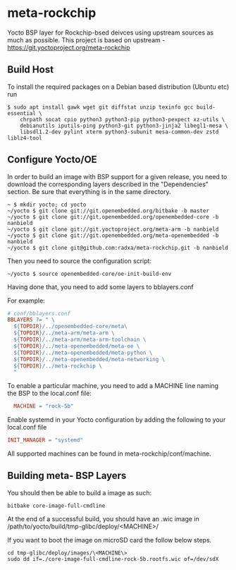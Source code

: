 # meta-rockchip

Yocto BSP layer for Rockchip-bsed deivces using upstream sources as much as possible.
This project is based on upstream - https://git.yoctoproject.org/meta-rockchip

## Build Host

To install the required packages on a Debian based distribution (Ubuntu etc) run

```
$ sudo apt install gawk wget git diffstat unzip texinfo gcc build-essential \
    chrpath socat cpio python3 python3-pip python3-pexpect xz-utils \
    debianutils iputils-ping python3-git python3-jinja2 libegl1-mesa \
    libsdl1.2-dev pylint xterm python3-subunit mesa-common-dev zstd liblz4-tool
```

## Configure Yocto/OE

In order to build an image with BSP support for a given release, you need to download the corresponding layers described in the "Dependencies" section. Be sure that everything is in the same directory.

```shell
~ $ mkdir yocto; cd yocto
~/yocto $ git clone git://git.openembedded.org/bitbake -b master
~/yocto $ git clone git://git.openembedded.org/openembedded-core -b nanbield
~/yocto $ git clone git://git.yoctoproject.org/meta-arm -b nanbield
~/yocto $ git clone git://git.openembedded.org/meta-openembedded -b nanbield
~/yocto $ git clone git@github.com:radxa/meta-rockchip.git -b nanbield
```

Then you need to source the configuration script:

```shell
~/yocto $ source openembedded-core/oe-init-build-env
```

Having done that, you need to add some layers to bblayers.conf

For example:

```makefile
# conf/bblayers.conf
BBLAYERS ?= " \
  ${TOPDIR}/../openembedded-core/meta\
  ${TOPDIR}/../meta-arm/meta-arm \
  ${TOPDIR}/../meta-arm/meta-arm-toolchain \
  ${TOPDIR}/../meta-openembedded/meta-oe \
  ${TOPDIR}/../meta-openembedded/meta-python \
  ${TOPDIR}/../meta-openembedded/meta-networking \
  ${TOPDIR}/../meta-rockchip \
  "
```

To enable a particular machine, you need to add a MACHINE line naming the BSP to the local.conf file:

```makefile
  MACHINE = "rock-5b"
```

Enable systemd in your Yocto configuration by adding the following to your local.conf file

```makefile
INIT_MANAGER = "systemd"
```

All supported machines can be found in meta-rockchip/conf/machine.

## Building meta- BSP Layers

You should then be able to build a image as such:

```shell
bitbake core-image-full-cmdline
```

At the end of a successful build, you should have an .wic image in /path/to/yocto/build/tmp-glibc/deploy/\<MACHINE\>/

If you want to boot the image on microSD card the follow below steps.

```shell
cd tmp-glibc/deploy/images/\<MACHINE\>
sudo dd if=./core-image-full-cmdline-rock-5b.rootfs.wic of=/dev/sdX
```

